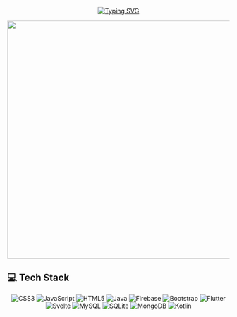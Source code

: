 
<!--

<div align="right"> 

[![](https://visitcount.itsvg.in/api?id=AhmetOcak&icon=3&color=6)](https://visitcount.itsvg.in)

</div>

-->

<div align="center">

[![Typing SVG](https://readme-typing-svg.herokuapp.com?font=Secular+One&pause=1000&color=6A9BEC&center=true&width=320&lines=Hello+There+%F0%9F%91%8B;I+am+Ahmet%2C+Android+Developer)](https://git.io/typing-svg)

</div>

<p align="center"> <img src="https://acegif.com/wp-content/uploads/2021/06/acegifdotcom-unique-lightsabre-3.gif" width="540" /> </p>

<!--
## 📊 GitHub Stats
<div align="center">

![](https://github-readme-stats.vercel.app/api?username=AhmetOcak&theme=tokyonight&hide_border=false&include_all_commits=true&count_private=true)<br/>
![](https://github-readme-streak-stats.herokuapp.com/?user=AhmetOcak&theme=tokyonight&hide_border=false)<br/>
![](https://github-readme-stats.vercel.app/api/top-langs/?username=AhmetOcak&theme=tokyonight&hide_border=false&include_all_commits=true&count_private=true&layout=compact)
</div>
-->


## 💻 Tech Stack
<div align="center">

![CSS3](https://img.shields.io/badge/css3-%231572B6.svg?style=for-the-badge&logo=css3&logoColor=white) ![JavaScript](https://img.shields.io/badge/javascript-%23323330.svg?style=for-the-badge&logo=javascript&logoColor=%23F7DF1E) ![HTML5](https://img.shields.io/badge/html5-%23E34F26.svg?style=for-the-badge&logo=html5&logoColor=white) ![Java](https://img.shields.io/badge/java-%23ED8B00.svg?style=for-the-badge&logo=java&logoColor=white) ![Firebase](https://img.shields.io/badge/firebase-%23039BE5.svg?style=for-the-badge&logo=firebase) ![Bootstrap](https://img.shields.io/badge/bootstrap-%23563D7C.svg?style=for-the-badge&logo=bootstrap&logoColor=white) ![Flutter](https://img.shields.io/badge/Flutter-%2302569B.svg?style=for-the-badge&logo=Flutter&logoColor=white) ![Svelte](https://img.shields.io/badge/svelte-%23f1413d.svg?style=for-the-badge&logo=svelte&logoColor=white) ![MySQL](https://img.shields.io/badge/mysql-%2300f.svg?style=for-the-badge&logo=mysql&logoColor=white) ![SQLite](https://img.shields.io/badge/sqlite-%2307405e.svg?style=for-the-badge&logo=sqlite&logoColor=white) ![MongoDB](https://img.shields.io/badge/MongoDB-%234ea94b.svg?style=for-the-badge&logo=mongodb&logoColor=white) ![Kotlin](https://img.shields.io/badge/kotlin-%230095D5.svg?style=for-the-badge&logo=kotlin&logoColor=white) 

</div>




